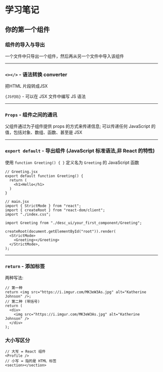 # 学习笔记

## 你的第一个组件

### 组件的导入与导出

一个文件中只导出一个组件，然后再从另一个文件中导入该组件

---

### `<></>` - 语法转换 converter

把HTML 片段转成JSX

`{JS代码}` - 可以在 JSX 文件中编写 JS 语法

---

### `Props` -  组件之间的通讯

父组件通过为子组件提供 props 的方式来传递信息; 可以传递任何 JavaScript 的值，包括对象、数组、函数、甚至是 JSX

---

### `export default` - 导出组件 (JavaScript 标准语法,非 React 的特性)

使用 `function Greeting() { }` 定义名为 `Greeting` 的 JavaScript 函数

```react
// Greeting.jsx
export default function Greeting() {
  return (
    <h1>Hello</h1>
  )
}
```

```react
// main.jsx
import { StrictMode } from "react";
import { createRoot } from "react-dom/client";
import "./index.css";

import Greeting from "./desc_ui/your_first_component/Greeting";

createRoot(document.getElementById("root")).render(
  <StrictMode>
    <Greeting></Greeting>
  </StrictMode>,
);
```

---

### `return` - 添加标签

两种写法: 

```react
// 第一种
return <img src="https://i.imgur.com/MK3eW3As.jpg" alt="Katherine Johnson" />;
// 第二种 (带括号)
return (
  <div>
    <img src="https://i.imgur.com/MK3eW3As.jpg" alt="Katherine Johnson" />
  </div>
);
```

### 大小写区分

```react
// 大写 = React 组件
<Profile />
// 小写 = 指的是 HTML 标签
<section></section>
```



